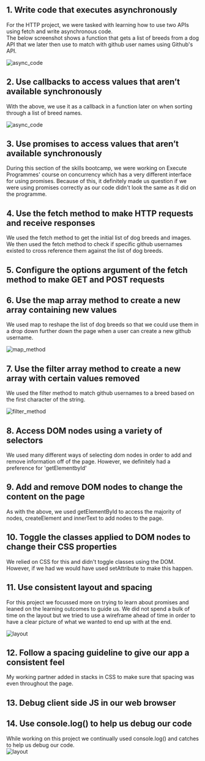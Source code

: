 ## 1. Write code that executes asynchronously
For the HTTP project, we were tasked with learning how to use two APIs using fetch and write asynchronous code. 
<br>
The below screenshot shows a function that gets a list of breeds from a dog API that we later then use to match with github user names using Github's API.
<br>

![async_code](Screenshot%202023-02-27%20at%2019.42.05.png)

## 2. Use callbacks to access values that aren’t available synchronously
With the above, we use it as a callback in a function later on when sorting through a list of breed names.
<br>

![async_code](Screenshot%202023-02-27%20at%2019.39.24.png)


## 3. Use promises to access values that aren’t available synchronously
During this section of the skills bootcamp, we were working on Execute Programmes' course on concurrency which has a very different interface for using promises. Because of this, it definitely made us question if we were using promises correctly as our code didn't look the same as it did on the programme. 

## 4. Use the fetch method to make HTTP requests and receive responses
We used the fetch method to get the initial list of dog breeds and images. We then used the fetch method to check if specific github usernames existed to cross reference them against the list of dog breeds.  

## 5. Configure the options argument of the fetch method to make GET and POST requests

## 6. Use the map array method to create a new array containing new values
We used map to reshape the list of dog breeds so that we could use them in a drop down further down the page when a user can create a new github username.
<br>

![map_method](map_functions.png)
## 7. Use the filter array method to create a new array with certain values removed
We used the filter method to match github usernames to a breed based on the first character of the string.
<br>

![filter_method](filter%20functions.png)
## 8. Access DOM nodes using a variety of selectors
We used many different ways of selecting dom nodes in order to add and remove information off of the page. However, we definitely had a preference for 'getElementbyId'

## 9. Add and remove DOM nodes to change the content on the page
As with the above, we used getElementById to access the majority of nodes, createElement and innerText to add nodes to the page.

## 10. Toggle the classes applied to DOM nodes to change their CSS properties
We relied on CSS for this and didn't toggle classes using the DOM. However, if we had we would have used setAttribute to make this happen. 

## 11. Use consistent layout and spacing
For this project we focussed more on trying to learn about promises and leaned on the learning outcomes to guide us. We did not spend a bulk of time on the layout but we tried to use a wireframe ahead of time in order to have a clear picture of what we wanted to end up with at the end. 
<br>


![layout](white_space.png)
## 12. Follow a spacing guideline to give our app a consistent feel
My working partner added in stacks in CSS to make sure that spacing was even throughout the page. 
## 13. Debug client side JS in our web browser
## 14. Use console.log() to help us debug our code
While working on this project we continually used console.log() and catches to help us debug our code. 
<br>
![layout](new-name-success.png)